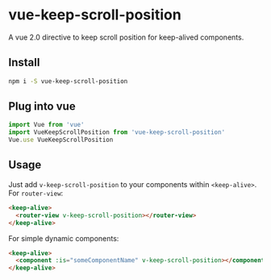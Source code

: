 # vue-keep-scroll-position

A vue 2.0 directive to keep scroll position for keep-alived components.

## Install

```bash
npm i -S vue-keep-scroll-position
```

## Plug into vue

```js
import Vue from 'vue'
import VueKeepScrollPosition from 'vue-keep-scroll-position'
Vue.use VueKeepScrollPosition
```

## Usage

Just add `v-keep-scroll-position` to your components within `<keep-alive>`. For `router-view`:

```html
<keep-alive>
  <router-view v-keep-scroll-position></router-view>
</keep-alive>
```

For simple dynamic components:

```html
<keep-alive>
  <component :is="someComponentName" v-keep-scroll-position></component>
</keep-alive>
```